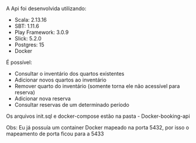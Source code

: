 A Api foi desenvolvida utilizando:

- Scala: 2.13.16
- SBT: 1.11.6
- Play Framework: 3.0.9 
- Slick: 5.2.0
- Postgres: 15
- Docker

É possível:
- Consultar o inventário dos quartos existentes
- Adicionar novos quartos ao inventário
- Remover quarto do inventário (somente torna ele não acessível para reserva)
- Adicionar nova reserva
- Consultar reservas de um determinado período

Os arquivos init.sql e docker-compose estão na pasta - Docker-booking-api

Obs: Eu já possuía um container Docker mapeado na porta 5432, por isso o mapeamento de porta ficou para a 5433
